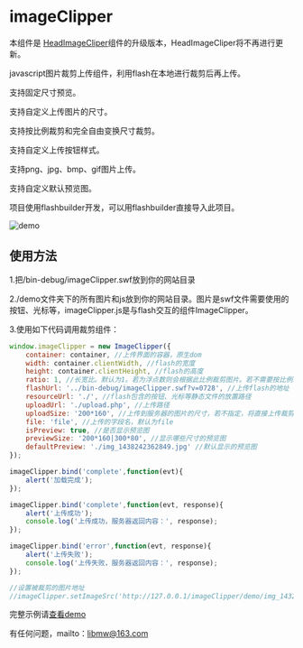# imageClipper

本组件是 [HeadImageCliper](https://github.com/libmw/headImageCliper)组件的升级版本，HeadImageCliper将不再进行更新。

javascript图片裁剪上传组件，利用flash在本地进行裁剪后再上传。

支持固定尺寸预览。

支持自定义上传图片的尺寸。

支持按比例裁剪和完全自由变换尺寸裁剪。

支持自定义上传按钮样式。

支持png、jpg、bmp、gif图片上传。

支持自定义默认预览图。

项目使用flashbuilder开发，可以用flashbuilder直接导入此项目。

![demo](http://libmw.github.io/resource/2015/headimagecliper/demo.png)


## 使用方法

1.把/bin-debug/imageClipper.swf放到你的网站目录

2./demo文件夹下的所有图片和js放到你的网站目录。图片是swf文件需要使用的按钮、光标等，imageClipper.js是与flash交互的组件ImageClipper。

3.使用如下代码调用裁剪组件：

```javascript
window.imageClipper = new ImageClipper({
    container: container, //上传界面的容器，原生dom
    width: container.clientWidth, //flash的宽度
    height: container.clientHeight, //flash的高度
    ratio: 1, //长宽比。默认为1。若为浮点数则会根据此比例裁剪图片。若不需要按比例裁剪，请设置为0
    flashUrl: '../bin-debug/imageClipper.swf?v=0728', //上传flash的地址
    resourceUrl: './', //flash包含的按钮、光标等静态文件的放置路径
    uploadUrl: './upload.php', //上传路径
    uploadSize: '200*160', //上传到服务器的图片的尺寸，若不指定，将直接上传裁剪后的图片区域
    file: 'file', //上传的字段名，默认为file
    isPreview: true, //是否显示预览图
    previewSize: '200*160|300*80', //显示哪些尺寸的预览图
    defaultPreview: './img_1438242362849.jpg' //默认显示的预览图
});

imageClipper.bind('complete',function(evt){
    alert('加载完成');
});

imageClipper.bind('complete',function(evt, response){
    alert('上传成功');
    console.log('上传成功，服务器返回内容：', response);
});

imageClipper.bind('error',function(evt, response){
    alert('上传失败');
    console.log('上传失败，服务器返回内容：', response);
});

//设置被裁剪的图片地址
//imageClipper.setImageSrc('http://127.0.0.1/imageClipper/demo/img_1432626207571.jpg');
```

完整示例请[查看demo](http://libmw.github.io/2015/07/30/image-cliper.html)

有任何问题，mailto：libmw@163.com


